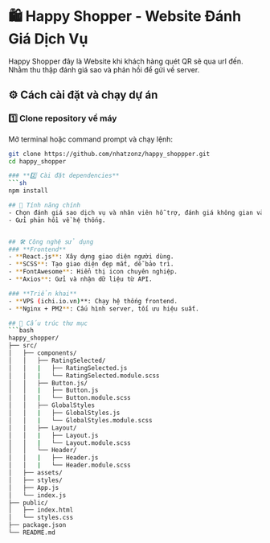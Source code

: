 # 🛍️ Happy Shopper - Website Đánh Giá Dịch Vụ

Happy Shopper đây là Website khi khách hàng quét QR sẽ qua url đến. Nhằm thu thập đánh giá sao và phản hồi để gửi về server.

## ⚙️ Cách cài đặt và chạy dự án

### **1️⃣ Clone repository về máy**
Mở terminal hoặc command prompt và chạy lệnh:  
```sh
git clone https://github.com/nhatzonz/happy_shoppper.git
cd happy_shopper

### **2️⃣ Cài đặt dependencies**
```sh
npm install

## 🚀 Tính năng chính
- Chọn đánh giá sao dịch vụ và nhân viên hỗ trợ, đánh giá không gian và nêu góp ý.
- Gửi phản hồi về hệ thống.


## 🛠 Công nghệ sử dụng
### **Frontend**  
- **React.js**: Xây dựng giao diện người dùng.  
- **SCSS**: Tạo giao diện đẹp mắt, dễ bảo trì.  
- **FontAwesome**: Hiển thị icon chuyên nghiệp.  
- **Axios**: Gửi và nhận dữ liệu từ API.  

### **Triển khai**  
- **VPS (ichi.io.vn)**: Chạy hệ thống frontend.  
- **Nginx + PM2**: Cấu hình server, tối ưu hiệu suất.  

## 📂 Cấu trúc thư mục
```bash
happy_shopper/
├── src/
│   ├── components/
│   │   ├── RatingSelected/
│   │   |   ├── RatingSelected.js
│   │   |   └── RatingSelected.module.scss
│   │   ├── Button.js/
│   │   |   ├── Button.js
│   │   |   └── Button.module.scss
│   │   ├── GlobalStyles
│   │   |   ├── GlobalStyles.js
│   │   |   └── GlobalStyles.module.scss
│   │   ├── Layout/
│   │   |   ├── Layout.js
│   │   |   └── Layout.module.scss         
│   │   └── Header/
│   │   |   ├── Header.js
│   │   |   └── Header.module.scss          
│   ├── assets/                
│   ├── styles/                
│   ├── App.js                 
│   └── index.js               
├── public/
│   ├── index.html             
│   └── styles.css             
├── package.json               
└── README.md                 
